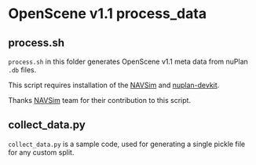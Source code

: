 # OpenScene v1.1 process_data

## process.sh

`process.sh` in this folder generates OpenScene v1.1 meta data from nuPlan `.db` files.

This script requires installation of the [NAVSim](https://github.com/autonomousvision/navsim) and [nuplan-devkit](https://github.com/motional/nuplan-devkit).

Thanks [NAVSim](https://github.com/autonomousvision/navsim) team for their contribution to this script.

## collect_data.py

`collect_data.py` is a sample code, used for generating a single pickle file for any custom split.
